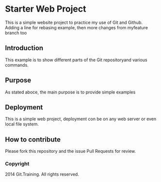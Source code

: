 # Starter Web Project

This is a simple website project to practice my use of Git and Github. Adding a line for rebasing example, then more changes from myfeature branch too

## Introduction

This example is to show different parts of the Git repositoryand various commands.

## Purpose

As stated aboce, the main purpose is to provide simple examples

## Deployment

This is a simple web project, deployment con be on any web server or even local file system.

## How to contribute

Please fork this repository and the issue Pull Requests for review.

### Copyright

2014 Git.Training. All rights reserved.

